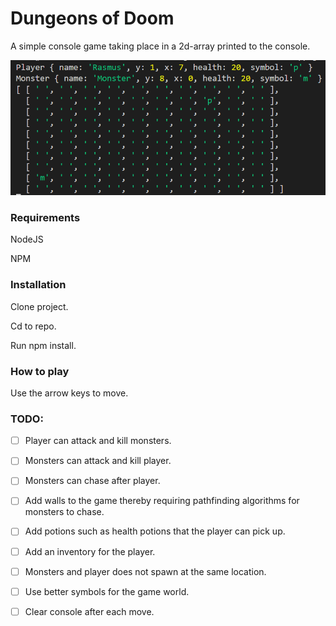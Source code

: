 # Dungeons of Doom #

A simple console game taking place in a 2d-array printed to the console.

![Image of game](icons/dod-v1.0.png?raw=true "Title")

### Requirements ###

NodeJS

NPM

### Installation ###

Clone project.

Cd to repo.

Run npm install.

### How to play ###
Use the arrow keys to move.

### TODO:

- [ ] Player can attack and kill monsters.
- [ ] Monsters can attack and kill player.
- [ ] Monsters can chase after player.
- [ ] Add walls to the game thereby requiring pathfinding algorithms for monsters to chase.
- [ ] Add potions such as health potions that the player can pick up.
- [ ] Add an inventory for the player.
- [ ] Monsters and player does not spawn at the same location.
- [ ] Use better symbols for the game world.
- [ ] Clear console after each move.


